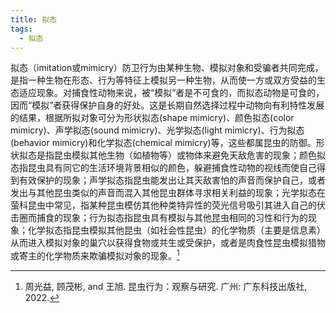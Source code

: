```yaml
---
title: 拟态
tags:
  - 拟态
---
```

拟态（imitation或mimicry）防卫行为由某种生物、模拟对象和受骗者共同完成，是指一种生物在形态、行为等特征上模拟另一种生物，从而使一方或双方受益的生态适应现象。对捕食性动物来说，被“模拟”者是不可食的，而拟态动物是可食的，因而“模拟”者获得保护自身的好处。这是长期自然选择过程中动物向有利特性发展的结果，根据所拟对象可分为形状拟态(shape mimicry)、颜色拟态(color mimicry)、声学拟态(sound mimicry)、光学拟态(light mimicry)、行为拟态(behavior mimicry)和化学拟态(chemical mimicry)等，这些都属昆虫的防御。形状拟态是指昆虫模拟其他生物（如植物等）或物体来避免天敌危害的现象；颜色拟态指昆虫具有同它的生活环境背景相似的颜色，躲避捕食性动物的视线而使自己得到有效保护的现象；声学拟态指昆虫能发出让其天敌害怕的声音而保护自己，或者发出与其他昆虫类似的声音而混入其他昆虫群体寻求相关利益的现象；光学拟态在萤科昆虫中常见，指某种昆虫模仿其他种类特异性的荧光信号吸引其进入自己的伏击圈而捕食的现象；行为拟态指昆虫具有模拟与其他昆虫相同的习性和行为的现象；化学拟态指昆虫模拟其他昆虫（如社会性昆虫）的化学物质（主要是信息素）从而进入模拟对象的巢穴以获得食物或共生或受保护，或者是肉食性昆虫模拟猎物或寄主的化学物质来欺骗模拟对象的现象。[^1]

[^1]: 周光益, 顾茂彬, and 王旭. 昆虫行为：观察与研究. 广州: 广东科技出版社, 2022.